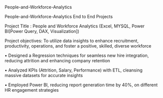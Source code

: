 People-and-Workforce-Analytics

People-and-Workforce-Analytics End to End Projects



Project Title : People and Workforce Analytics (Excel, MYSQL, Power BI[Power Query, DAX, Visualization])



Project objectives: To utilize data insights to enhance recruitment, productivity, operations, and foster a positive, skilled, diverse workforce


•	Designed a Regression techniques for seamless new hire integration, reducing attrition and enhancing company retention

•	Analyzed KPIs (Attrition, Salary, Performance) with ETL, cleansing massive datasets for accurate insights

•	Employed Power BI, reducing report generation time by 40%,  on different HR engagement strategies
